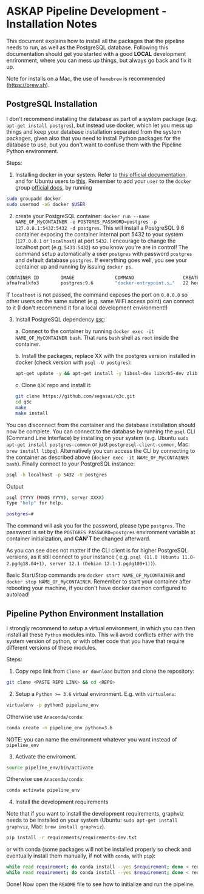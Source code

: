 # ASKAP Pipeline Development - Installation Notes

This document explains how to install all the packages that the pipeline needs to run, as well as the PostgreSQL database. Following this documentation should get you started with a good __LOCAL__ development enrironment, where you can mess up things, but always go back and fix it up.

Note for installs on a Mac, the use of `homebrew` is recommended (https://brew.sh).

## PostgreSQL Installation

I don't recommend installing the database as part of a system package (e.g. `apt-get install postgres`), but instead use docker, which let you mess up things and keep your database installation separated from the system packages, given also that you need to install Python packages for the database to use, but you don't want to confuse them with the Pipeline Python environment.

Steps:

1. Installing docker in your system. Refer to [this official documentation](https://docs.docker.com/install/), and for Ubuntu users to [this](https://docs.docker.com/install/linux/docker-ce/ubuntu/). Remember to add your `user` to the `docker` group [official docs](https://docs.docker.com/install/linux/linux-postinstall/), by running

```bash
sudo groupadd docker
sudo usermod -aG docker $USER
```

2. create your PostgreSQL container: `docker run --name NAME_OF_MyCONTAINER -e POSTGRES_PASSWORD=postgres -p 127.0.0.1:5432:5432 -d postgres`. This will install a PostgreSQL 9.6 container exposing the container internal port 5432 to your system (`127.0.0.1` or `localhost`) at port `5432`. I encourage to change the localhost port (e.g. `5433:5432`) so you know you're are in control! The command setup automatically a user `postgres` with password `postgres` and default database `postgres`. If everything goes well, you see your container up and running by issuing `docker ps`.

```bash
CONTAINER ID        IMAGE               COMMAND                  CREATED             STATUS              PORTS                    NAMES
afnafnalkfo3        postgres:9.6        "docker-entrypoint.s…"   22 hours ago        Up 22 hours         localhost:5432->5432/tcp   NAME_OF_MyCONTAINER
```

If `localhost` is not passed, the command exposes the port on `0.0.0.0` so other users on the same subnet (e.g. same WiFi access point) can connect to it (I don't recommend it for a local development environment!)

3. Install PostgreSQL dependency [`Q3C`](https://github.com/segasai/q3c):

    a. Connect to the container by running `docker exec -it NAME_OF_MyCONTAINER bash`. That runs `bash` shell as `root` inside the container.

    b. Install the packages, replace XX with the postgres version installed in docker (check version with `psql -U postgres`):

    ```bash
    apt-get update -y && apt-get install -y libssl-dev libkrb5-dev zlib1g-dev make git gcc postgresql-server-dev-XX postgresql-common
    ```
    c. Clone `Q3C` repo and install it:

    ```bash
    git clone https://github.com/segasai/q3c.git
    cd q3c
    make
    make install
    ```

You can disconnect from the container and the database installation should now be complete. You can connect to the database by running the `psql` CLI (Command Line Interface) by installing on your system (e.g. Ubuntu `sudo apt-get install postgres-common` or just `postgresql-client-common`, Mac: `brew install libpq`). Alternatively you can access the CLI by connecting to the container as described above (`docker exec -it NAME_OF_MyCONTAINER bash`). Finally connect to your PostgreSQL instance:

```bash
psql -h localhost -p 5432 -U postgres
```

Output

```bash
psql (YYYY (MYOS YYYY), server XXXX)
Type "help" for help.

postgres=#
```

The command will ask you for the password, please type `postgres`. The password is set by the `POSTGRES_PASSWORD=postgres` environment variable at container initialization, and __CAN'T__ be changed afterward.

As you can see does not matter if the CLI client is for higher PostgreSQL versions, as it still connect to your instance ( e.g. `psql (11.0 (Ubuntu 11.0-2.pgdg18.04+1), server 12.1 (Debian 12.1-1.pgdg100+1))`).

Basic Start/Stop commands are `docker start NAME_OF_MyCONTAINER` and `docker stop NAME_OF_MyCONTAINER`. Remember to start your container after rebooting your machine, if you don't have docker daemon configured to autoload!

## Pipeline Python Environment Installation
I strongly recommend to setup a virtual environment, in which you can then install all these `Python` modules into.
This will avoid conflicts either with the system version of python, or with other code that you have that require different versions of these modules.

Steps:
1. Copy repo link from `Clone or download` button and clone the repository:
```bash
git clone <PASTE REPO LINK> && cd <REPO>
```

2. Setup a `Python >= 3.6` virtual environment. E.g. with `virtualenv`:
```bash
virtualenv -p python3 pipeline_env
```
Otherwise use `Anaconda/conda`:
```bash
conda create -n pipeline_env python=3.6
```

NOTE: you can name the environment whatever you want instead of `pipeline_env`

3. Activate the enviroment.
```bash
source pipeline_env/bin/activate
```
Otherwise use `Anaconda/conda`:

```bash
conda activate pipeline_env
```

4. Install the development requirements

Note that if you want to install the development requirements, graphviz needs to be installed on your system (Ubuntu: `sudo apt-get install graphviz`, Mac: `brew install graphviz`).

```bash
pip install -r requirements/requirements-dev.txt
```
or with conda (some packages will not be installed properly so check and eventually install them manually, if not with `conda`, with `pip`):
```bash
while read requirement; do conda install --yes $requirement; done < requirements/requirements-dev.txt
while read requirement; do conda install --yes $requirement; done < requirements/requirements.txt
```

Done! Now open the `README` file to see how to initialize and run the pipeline.

